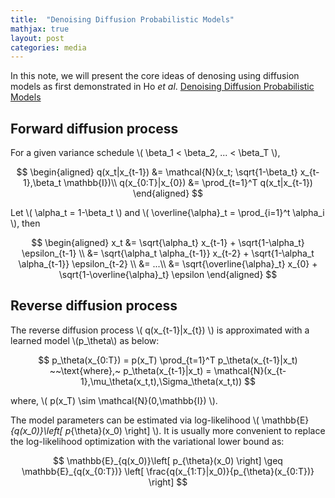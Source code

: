 ```yaml
---
title:  "Denoising Diffusion Probabilistic Models"
mathjax: true
layout: post
categories: media
---
```


In this note, we will present the core ideas of denosing using diffusion models as first demonstrated in Ho *et al*. [Denoising Diffusion Probabilistic Models](https://arxiv.org/pdf/2006.11239.pdf/)

## Forward diffusion process

For a given variance schedule \\( \beta_1 < \beta_2, ... < \beta_T \\),

$$
\begin{aligned}
q(x_t|x_{t-1}) &= \mathcal{N}(x_t; \sqrt{1-\beta_t} x_{t-1},\beta_t \mathbb{I})\\
q(x_{0:T}|x_{0}) &= \prod_{t=1}^T q(x_t|x_{t-1})
\end{aligned}
$$

Let \\( \alpha_t = 1-\beta_t \\) and \\( \overline{\alpha}\_t = \prod_{i=1}^t \alpha_i \\), then

$$
\begin{aligned}
x_t &= \sqrt{\alpha_t} x_{t-1} + \sqrt{1-\alpha_t} \epsilon_{t-1} \\
    &= \sqrt{\alpha_t \alpha_{t-1}} x_{t-2} + \sqrt{1-\alpha_t \alpha_{t-1}} \epsilon_{t-2} \\
    &= ...\\
    &= \sqrt{\overline{\alpha}_t} x_{0} + \sqrt{1-\overline{\alpha}_t} \epsilon
\end{aligned}
$$

## Reverse diffusion process

The reverse diffusion process \\( q(x_{t-1}\|x_{t}) \\) is approximated with a learned model \\(p_\theta\\) as below:

$$
p_\theta(x_{0:T}) = p(x_T) \prod_{t=1}^T p_\theta(x_{t-1}|x_t) ~~\text{where},~ p_\theta(x_{t-1}|x_t) = \mathcal{N}(x_{t-1},\mu_\theta(x_t,t),\Sigma_\theta(x_t,t))
$$

where, \\( p(x_T) \sim \mathcal{N}(0,\mathbb{I}) \\).

The model parameters can be estimated via log-likelihood \\( \mathbb{E}_{q(x_0)}\left[ p_{\theta}(x_0) \right] \\). It is usually more convenient to replace the log-likelihood optimization with the variational lower bound as:

$$
\mathbb{E}_{q(x_0)}\left[ p_{\theta}(x_0) \right] \geq \mathbb{E}_{q(x_{0:T})} \left[ \frac{q(x_{1:T}|x_0)}{p_{\theta}(x_{0:T})} \right]
$$
